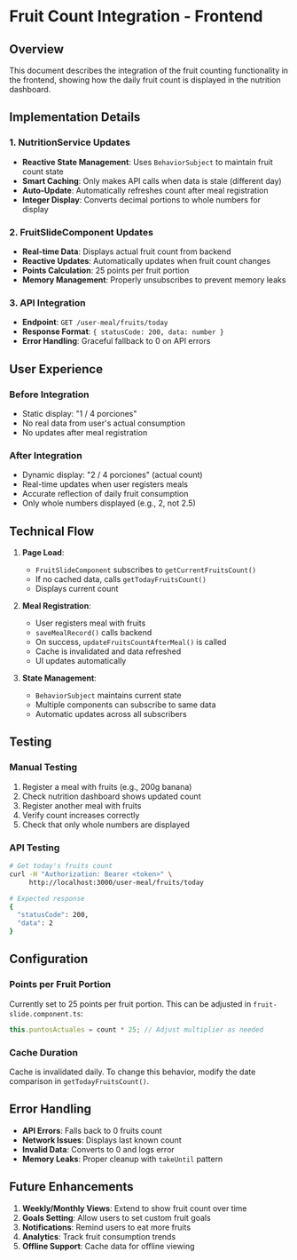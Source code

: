 # Fruit Count Integration - Frontend

## Overview
This document describes the integration of the fruit counting functionality in the frontend, showing how the daily fruit count is displayed in the nutrition dashboard.

## Implementation Details

### 1. NutritionService Updates
- **Reactive State Management**: Uses `BehaviorSubject` to maintain fruit count state
- **Smart Caching**: Only makes API calls when data is stale (different day)
- **Auto-Update**: Automatically refreshes count after meal registration
- **Integer Display**: Converts decimal portions to whole numbers for display

### 2. FruitSlideComponent Updates
- **Real-time Data**: Displays actual fruit count from backend
- **Reactive Updates**: Automatically updates when fruit count changes
- **Points Calculation**: 25 points per fruit portion
- **Memory Management**: Properly unsubscribes to prevent memory leaks

### 3. API Integration
- **Endpoint**: `GET /user-meal/fruits/today`
- **Response Format**: `{ statusCode: 200, data: number }`
- **Error Handling**: Graceful fallback to 0 on API errors

## User Experience

### Before Integration
- Static display: "1 / 4 porciones"
- No real data from user's actual consumption
- No updates after meal registration

### After Integration
- Dynamic display: "2 / 4 porciones" (actual count)
- Real-time updates when user registers meals
- Accurate reflection of daily fruit consumption
- Only whole numbers displayed (e.g., 2, not 2.5)

## Technical Flow

1. **Page Load**: 
   - `FruitSlideComponent` subscribes to `getCurrentFruitsCount()`
   - If no cached data, calls `getTodayFruitsCount()`
   - Displays current count

2. **Meal Registration**:
   - User registers meal with fruits
   - `saveMealRecord()` calls backend
   - On success, `updateFruitsCountAfterMeal()` is called
   - Cache is invalidated and data refreshed
   - UI updates automatically

3. **State Management**:
   - `BehaviorSubject` maintains current state
   - Multiple components can subscribe to same data
   - Automatic updates across all subscribers

## Testing

### Manual Testing
1. Register a meal with fruits (e.g., 200g banana)
2. Check nutrition dashboard shows updated count
3. Register another meal with fruits
4. Verify count increases correctly
5. Check that only whole numbers are displayed

### API Testing
```bash
# Get today's fruits count
curl -H "Authorization: Bearer <token>" \
     http://localhost:3000/user-meal/fruits/today

# Expected response
{
  "statusCode": 200,
  "data": 2
}
```

## Configuration

### Points per Fruit Portion
Currently set to 25 points per fruit portion. This can be adjusted in `fruit-slide.component.ts`:
```typescript
this.puntosActuales = count * 25; // Adjust multiplier as needed
```

### Cache Duration
Cache is invalidated daily. To change this behavior, modify the date comparison in `getTodayFruitsCount()`.

## Error Handling

- **API Errors**: Falls back to 0 fruits count
- **Network Issues**: Displays last known count
- **Invalid Data**: Converts to 0 and logs error
- **Memory Leaks**: Proper cleanup with `takeUntil` pattern

## Future Enhancements

1. **Weekly/Monthly Views**: Extend to show fruit count over time
2. **Goals Setting**: Allow users to set custom fruit goals
3. **Notifications**: Remind users to eat more fruits
4. **Analytics**: Track fruit consumption trends
5. **Offline Support**: Cache data for offline viewing
